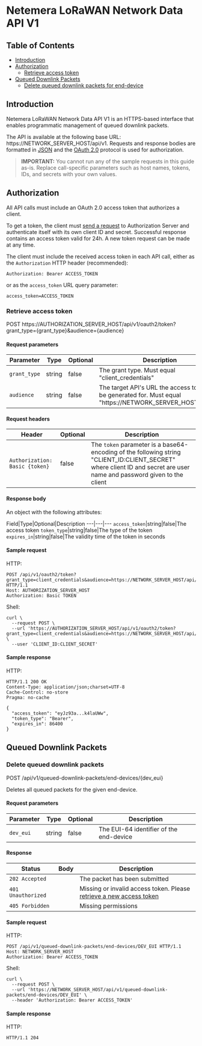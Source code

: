 # Netemera LoRaWAN Network Data API V1

## Table of Contents

- [Introduction](#introduction)
- [Authorization](#authorization)
  - [Retrieve access token](#retrieve-access-token)
- [Queued Downlink Packets](#queued-downlink-packets)
  - [Delete queued downlink packets for end-device](#delete-queued-downlink-packets-for-end-device)

## Introduction

Netemera LoRaWAN Network Data API V1 is an HTTPS-based interface that enables programmatic management of queued downlink packets.

The API is available at the following base URL: https://NETWORK_SERVER_HOST/api/v1. Requests and response bodies are formatted in [JSON](https://www.json.org/) and the [OAuth 2.0](https://tools.ietf.org/html/rfc6749) protocol is used for authorization.

> **IMPORTANT:** You cannot run any of the sample requests in this guide as-is. Replace call-specific parameters such as host names, tokens, IDs, and secrets with your own values.

## Authorization

All API calls must include an OAuth 2.0 access token that authorizes a client.

To get a token, the client must [send a request](#retrieve-access-token) to Authorization Server and authenticate itself with its own client ID and secret. Successful response contains an access token valid for 24h. A new token request can be made at any time.

The client must include the received access token in each API call, either as the `Authorization` HTTP header (recommended):

`Authorization: Bearer ACCESS_TOKEN`

or as the `access_token` URL query parameter:

`access_token=ACCESS_TOKEN`

### Retrieve access token

POST https://AUTHORIZATION_SERVER_HOST/api/v1/oauth2/token?grant_type={grant_type}&audience={audience}

#### Request parameters

Parameter|Type|Optional|Description
---|---|---|---
`grant_type`|string|false|The grant type. Must equal "client_credentials"
`audience`|string|false|The target API's URL the access token will be generated for. Must equal "https://NETWORK_SERVER_HOST/api/v3"

#### Request headers

Header|Optional|Description
---|---|---
`Authorization: Basic {token}`|false|The `token` parameter is a base64-encoding of the following string "CLIENT_ID:CLIENT_SECRET" where client ID and secret are user name and password given to the client

#### Response body

An object with the following attributes:

Field|Type|Optional|Description
---|---|---
`access_token`|string|false|The access token
`token_type`|string|false|The type of the token
`expires_in`|string|false|The validity time of the token in seconds

#### Sample request

HTTP:

```http
POST /api/v1/oauth2/token?grant_type=client_credentials&audience=https://NETWORK_SERVER_HOST/api/v1" HTTP/1.1
Host: AUTHORIZATION_SERVER_HOST
Authorization: Basic TOKEN
```

Shell:

```shell
curl \
  --request POST \
  --url 'https://AUTHORIZATION_SERVER_HOST/api/v1/oauth2/token?grant_type=client_credentials&audience=https://NETWORK_SERVER_HOST/api/v1' \
  --user 'CLIENT_ID:CLIENT_SECRET'
```

#### Sample response

HTTP:

```http
HTTP/1.1 200 OK
Content-Type: application/json;charset=UTF-8
Cache-Control: no-store
Pragma: no-cache

{
  "access_token": "eyJz93a...k4laUWw",
  "token_type": "Bearer",
  "expires_in": 86400
}
```

## Queued Downlink Packets

### Delete queued downlink packets

POST /api/v1/queued-downlink-packets/end-devices/{dev_eui}

Deletes all queued packets for the given end-device.

#### Request parameters

Parameter|Type|Optional|Description
---|---|---|---
`dev_eui`|string|false|The EUI-64 identifier of the end-device

#### Response

Status|Body|Description
---|---|---
`202 Accepted`||The packet has been submitted
`401 Unauthorized`||Missing or invalid access token. Please [retrieve a new access token](#retrieve-access-token)
`405 Forbidden`||Missing permissions

#### Sample request

HTTP:

```http
POST /api/v1/queued-downlink-packets/end-devices/DEV_EUI HTTP/1.1
Host: NETWORK_SERVER_HOST
Authorization: Bearer ACCESS_TOKEN
```

Shell:

```shell
curl \
  --request POST \
  --url 'https://NETWORK_SERVER_HOST/api/v1/queued-downlink-packets/end-devices/DEV_EUI' \
  --header 'Authorization: Bearer ACCESS_TOKEN'
```

#### Sample response

HTTP:

```http
HTTP/1.1 204
```
